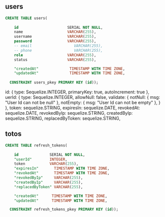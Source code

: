 ## users
```sql
CREATE TABLE users(
    
    id                      SERIAL NOT NULL,
    name                    VARCHAR(255),  
    username                VARCHAR(255), 
    password                VARCHAR(255),  
    -- email                   VARCHAR(255),  
    -- phone                   VARCHAR(255),  
    role                    VARCHAR(255),  
    status                  VARCHAR(255),

    "createdAt"              TIMESTAMP WITH TIME ZONE,
    "updatedAt"              TIMESTAMP WITH TIME ZONE,
  
  CONSTRAINT users_pkey PRIMARY KEY (id));
```

  id: { type: Sequelize.INTEGER, primaryKey: true, autoIncrement: true },
  uerId: {
    type: Sequelize.INTEGER,
    allowNull: false,
    validate: {
      notNull: { msg: "User Id can not be null" }, 
      notEmpty: { msg: "User Id can not be empty" },
    }
  },
  token: sequelize.STRING,
  expiresIn: sequelize.DATE,
  revokedAt: sequelize.DATE,
  revokedByIp: sequelize.STRING,
  createdByIp: sequelize.STRING,
  replacedByToken: sequelize.STRING,

## totos
```sql
CREATE TABLE refresh_tokens(
   
    id              SERIAL NOT NULL,
    "userId"        INTEGER,
    token           VARCHAR(255),
    "expiresIn"       TIMESTAMP WITH TIME ZONE,
    "revokedAt"       TIMESTAMP WITH TIME ZONE,
    "revokedByIp"     VARCHAR(255),
    "createdByIp"     VARCHAR(255),
    "replacedByToken" VARCHAR(255),

    "createdAt"      TIMESTAMP WITH TIME ZONE,
    "updatedAt"      TIMESTAMP WITH TIME ZONE,

  CONSTRAINT refresh_tokens_pkey PRIMARY KEY (id));
```